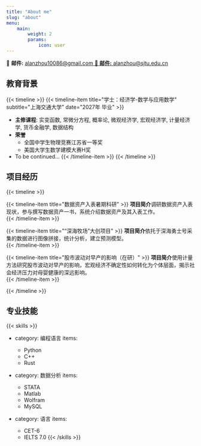 ```yaml
---
title: "About me"
slug: "about"
menu:
    main:
        weight: 2
        params: 
            icon: user
---
```


<div class="contact-info">
<span>📧 <strong>邮件:</strong> <a href="mailto:alanzhou10086@gmail.com">alanzhou10086@gmail.com</span>
<span>📧 <strong>邮件:</strong> <a href="mailto:alanzhou@sjtu.edu.cn">alanzhou@sjtu.edu.cn</a></span>
</div>

## 教育背景

{{< timeline >}}
{{< timeline-item title="学士：经济学-数学与应用数学" subtitle="上海交通大学" date="2027年 毕业" >}}
- **主修课程**: 实变函数, 常微分方程, 概率论, 微观经济学, 宏观经济学, 计量经济学, 货币金融学, 数据结构
- **荣誉**
  - 全国中学生物理竞赛江苏省一等奖
  - 美国大学生数学建模大赛H奖
- To be continued...
{{< /timeline-item >}}
{{< /timeline >}}

## 项目经历

{{< timeline >}}

{{< timeline-item title="数据资产入表暑期科研" >}}
**项目简介**调研数据资产入表现状，参与撰写数据资产一书，系统介绍数据资产及其入表工作。<br>
{{< /timeline-item >}}

{{< timeline-item title="“深海牧场”大创项目" >}}
**项目简介**依托于深海勇士号采集的数据进行图像拼接，统计分析，建立预测模型。<br>
{{< /timeline-item >}}

{{< timeline-item title="股市波动对早产的影响（在研）" >}}
**项目简介**使用计量方法研究股市波动对早产的影响，宏观经济不确定性如何转化为个体层面，揭示社会经济压力对母婴健康的深远影响。<br>
{{< /timeline-item >}}

{{< /timeline >}}

## 专业技能

{{< skills >}}
- category: 编程语言
  items:
    - Python
    - C++
    - Rust

- category: 数据分析
  items:
    - STATA
    - Matlab
    - Wolfram
    - MySQL

- category: 语言
  items:
    - CET-6
    - IELTS 7.0
{{< /skills >}}
